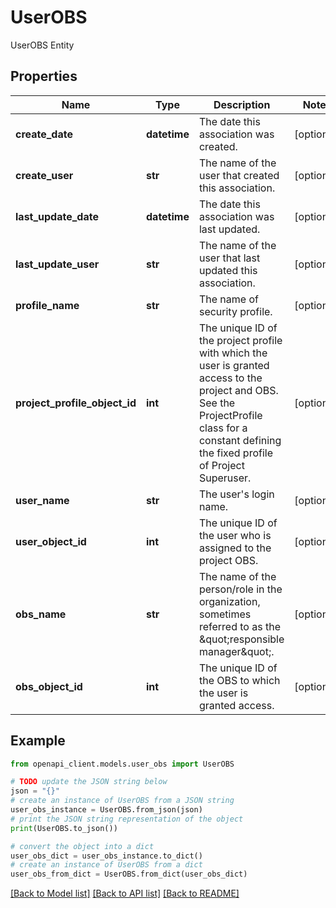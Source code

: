 # UserOBS

UserOBS Entity

## Properties

Name | Type | Description | Notes
------------ | ------------- | ------------- | -------------
**create_date** | **datetime** | The date this association was created. | [optional] 
**create_user** | **str** | The name of the user that created this association. | [optional] 
**last_update_date** | **datetime** | The date this association was last updated. | [optional] 
**last_update_user** | **str** | The name of the user that last updated this association. | [optional] 
**profile_name** | **str** | The name of security profile. | [optional] 
**project_profile_object_id** | **int** | The unique ID of the project profile with which the user is granted access to the project and OBS. See the ProjectProfile class for a constant defining the fixed profile of Project Superuser. | [optional] 
**user_name** | **str** | The user&#39;s login name. | [optional] 
**user_object_id** | **int** | The unique ID of the user who is assigned to the project OBS. | [optional] 
**obs_name** | **str** | The name of the person/role in the organization, sometimes referred to as the \&quot;responsible manager\&quot;. | [optional] 
**obs_object_id** | **int** | The unique ID of the OBS to which the user is granted access. | [optional] 

## Example

```python
from openapi_client.models.user_obs import UserOBS

# TODO update the JSON string below
json = "{}"
# create an instance of UserOBS from a JSON string
user_obs_instance = UserOBS.from_json(json)
# print the JSON string representation of the object
print(UserOBS.to_json())

# convert the object into a dict
user_obs_dict = user_obs_instance.to_dict()
# create an instance of UserOBS from a dict
user_obs_from_dict = UserOBS.from_dict(user_obs_dict)
```
[[Back to Model list]](../README.md#documentation-for-models) [[Back to API list]](../README.md#documentation-for-api-endpoints) [[Back to README]](../README.md)


